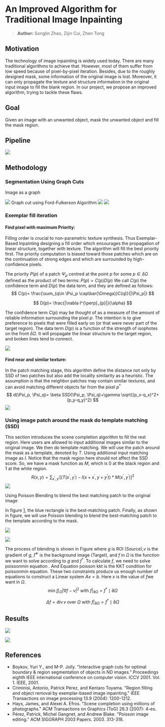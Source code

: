 # An Improved Algorithm for Traditional Image Inpainting

> **Author:** Songlin Zhao, Zijin Cui, Zhen Tong

## Motivation

The technology of image inpainting is widely used today. There are many traditional algorithms to achieve that. However, most of them suffer from low speed because of pixel-by-pixel iteration. Besides, due to the roughly designed mask, some information of the original image is lost. Moreover, it can only propagate the texture and structure information in the original input image to fill the blank region. In our project, we propose an improved algorithm, trying to tackle these flaws.

## Goal

Given an image with an unwanted object, mask the unwanted object and fill the mask region.

## Pipeline

![](https://58191554.github.io/images/img_inpaint/pipeline.png)

## Methodology

### Segmentation Using Graph Cuts

Image as a graph

![](https://58191554.github.io/images/img_inpaint/image_as_graph.png)
Graph cut using Ford-Fulkerson Algorithm
![](https://58191554.github.io/images/img_inpaint/image_as_graph-2.png)
![](https://58191554.github.io/images/img_inpaint/graph_cut.png)

### Exemplar fill iteration

#### Find pixel with maximum Priority:

Filling order is crucial to non-parametric texture synthesis. Thus Exemplar-Based Inpainting designing a fill order which encourages the propagation of linear structure, together with texture. The algorithm will fill the best priority first. The priority computation is biased toward those patches which are on the continuation of strong edges and which are surrounded by high-confidence pixels.

The priority $P(p)$ of a patch $Ψ_p$ centred at the point $p$ for some $p∈δΩ$ defined as the product of two terms: $P(p)=C(p)D(p)$ We call $C(p)$ the confidence term and $D(p)$ the data term, and they are defined as follows:
$$
C(p)= \frac{\sum_{q\in \Psi_p \cap\bar{\Omega}}C(q)}{|\Psi_p|}
$$

$$
D(p)= \frac{|\nabla I^{\perp}_{p}|}{\alpha}
$$

The confidence term $C(p)$ may be thought of as a measure of the amount of reliable information surrounding the pixel $p$. The intention is to give preference to pixels that were filled early on (or that were never part of the target region). The data term $D(p)$ is a function of the strength of isophotes on the front $\delta\Omega$. It will propagate the linear structure to the target region, and broken lines tend to connect.

![](https://58191554.github.io/images/img_inpaint/examplar.png)

#### Find near and similar texture:

In the patch matching stage, this algorithm define the distance not only by SSD of two patches but also add the locality similarity as a heuristic. The assumption is that the neighbor patches may contain similar textures, and can avoid matching different objects far from the pixel $p^*$
$$
d(\Psi_p, \Psi_q)= \beta SSD(\Psi_p, \Psi_q)+\gamma \sqrt{(p_x-q_x)^2+(p_y-q_y)^2}
$$
![](https://58191554.github.io/images/img_inpaint/exemplar_iteration.png)

### Using image patch around the mask do template matching (SSD)

This section introduces the scene completion algorithm to fill the rest region. Here users are allowed to input additional images similar to the original image. We then do template matching. We will use the patch around the mask as a template, denoted by $T$. Using additional input matching image as $I$. Notice that the mask region here should not affect the SSD score. So, we have a mask function as $M$, which is 0 at the black region and 1 at the white region.
$$
R(x, y)=\sum_{x^{\prime}, y^{\prime}}\left[\left(T\left(x^{\prime}, y^{\prime}\right)-I\left(x+x^{\prime}, y+y^{\prime}\right)\right) * M\left(x^{\prime}, y^{\prime}\right)\right]^{2}
$$
![](https://58191554.github.io/images/img_inpaint/templateMatching.png)

Using Poisson Blending to blend the best matching patch to the original image

In figure [1](https://58191554.github.io/img_inpaint.html#fig:match), the blue rectangle is the best-matching patch. Finally, as shown in figure, we will use Poisson blending to blend the best-matching patch to the template according to the mask.

![](https://58191554.github.io/images/img_inpaint/poissonblending.png)



![](https://58191554.github.io/images/img_inpaint/poissonimage.png)

The process of blending is shown in Figure where $g$ is ROI (Source),$v$ is the gradient of $g$, $f^∗$ is the background image (Target), and $f$ in $\Omega$ is the function we want to solve according to $g$ and $f^*$. To calculate $f$, we need to solve poissonmin equation . And Equation poisson kkt is the KKT condition for poissonmin equation. These two constraints produce us enough number of equations to construct a Linear system $Ax=b$. Here $x$ is the value of $f$we want in $\Omega$.
$$
\min \iint_{\Omega}|\nabla f-v|^{2} \text { with }\left.f\right|_{\partial \Omega}=f^{*} \mid \partial \Omega
$$

$$
\Delta f=\operatorname{div} v \text { over } \Omega \text { with }\left.f\right|_{\partial \Omega}=f^{*} \mid \partial \Omega
$$

## Results

![](https://58191554.github.io/images/img_inpaint/result1.png)

![](https://58191554.github.io/images/img_inpaint/result2.png)

## References

- Boykov, Yuri Y., and M-P. Jolly. "Interactive graph cuts for optimal boundary & region segmentation of objects in ND images." Proceedings eighth IEEE international conference on computer vision. ICCV 2001. Vol. 1. IEEE, 2001.
- Criminisi, Antonio, Patrick Pérez, and Kentaro Toyama. "Region filling and object removal by exemplar-based image inpainting." IEEE Transactions on image processing 13.9 (2004): 1200-1212.
- Hays, James, and Alexei A. Efros. "Scene completion using millions of photographs." ACM Transactions on Graphics (ToG) 26.3 (2007): 4-es.
- Pérez, Patrick, Michel Gangnet, and Andrew Blake. "Poisson image editing." ACM SIGGRAPH 2003 Papers. 2003. 313-318.

##  